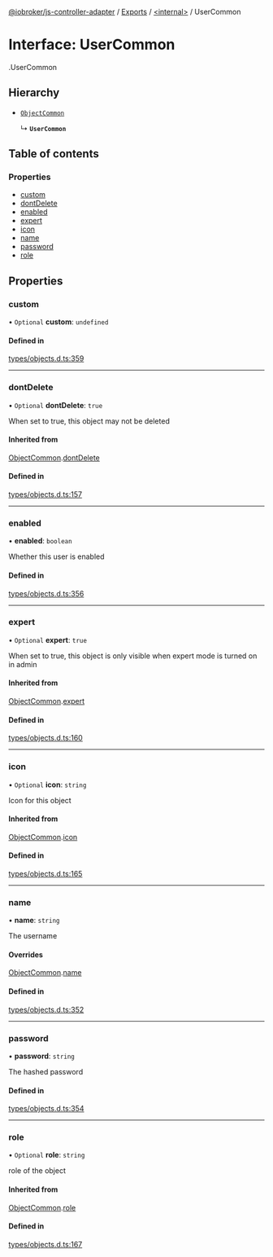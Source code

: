 [@iobroker/js-controller-adapter](../README.md) / [Exports](../modules.md) / [<internal\>](../modules/internal_.md) / UserCommon

# Interface: UserCommon

[<internal>](../modules/internal_.md).UserCommon

## Hierarchy

- [`ObjectCommon`](internal_.ObjectCommon.md)

  ↳ **`UserCommon`**

## Table of contents

### Properties

- [custom](internal_.UserCommon.md#custom)
- [dontDelete](internal_.UserCommon.md#dontdelete)
- [enabled](internal_.UserCommon.md#enabled)
- [expert](internal_.UserCommon.md#expert)
- [icon](internal_.UserCommon.md#icon)
- [name](internal_.UserCommon.md#name)
- [password](internal_.UserCommon.md#password)
- [role](internal_.UserCommon.md#role)

## Properties

### custom

• `Optional` **custom**: `undefined`

#### Defined in

[types/objects.d.ts:359](https://github.com/ioBroker/ioBroker.js-controller/blob/c7ef56a8/packages/types/objects.d.ts#L359)

___

### dontDelete

• `Optional` **dontDelete**: ``true``

When set to true, this object may not be deleted

#### Inherited from

[ObjectCommon](internal_.ObjectCommon.md).[dontDelete](internal_.ObjectCommon.md#dontdelete)

#### Defined in

[types/objects.d.ts:157](https://github.com/ioBroker/ioBroker.js-controller/blob/c7ef56a8/packages/types/objects.d.ts#L157)

___

### enabled

• **enabled**: `boolean`

Whether this user is enabled

#### Defined in

[types/objects.d.ts:356](https://github.com/ioBroker/ioBroker.js-controller/blob/c7ef56a8/packages/types/objects.d.ts#L356)

___

### expert

• `Optional` **expert**: ``true``

When set to true, this object is only visible when expert mode is turned on in admin

#### Inherited from

[ObjectCommon](internal_.ObjectCommon.md).[expert](internal_.ObjectCommon.md#expert)

#### Defined in

[types/objects.d.ts:160](https://github.com/ioBroker/ioBroker.js-controller/blob/c7ef56a8/packages/types/objects.d.ts#L160)

___

### icon

• `Optional` **icon**: `string`

Icon for this object

#### Inherited from

[ObjectCommon](internal_.ObjectCommon.md).[icon](internal_.ObjectCommon.md#icon)

#### Defined in

[types/objects.d.ts:165](https://github.com/ioBroker/ioBroker.js-controller/blob/c7ef56a8/packages/types/objects.d.ts#L165)

___

### name

• **name**: `string`

The username

#### Overrides

[ObjectCommon](internal_.ObjectCommon.md).[name](internal_.ObjectCommon.md#name)

#### Defined in

[types/objects.d.ts:352](https://github.com/ioBroker/ioBroker.js-controller/blob/c7ef56a8/packages/types/objects.d.ts#L352)

___

### password

• **password**: `string`

The hashed password

#### Defined in

[types/objects.d.ts:354](https://github.com/ioBroker/ioBroker.js-controller/blob/c7ef56a8/packages/types/objects.d.ts#L354)

___

### role

• `Optional` **role**: `string`

role of the object

#### Inherited from

[ObjectCommon](internal_.ObjectCommon.md).[role](internal_.ObjectCommon.md#role)

#### Defined in

[types/objects.d.ts:167](https://github.com/ioBroker/ioBroker.js-controller/blob/c7ef56a8/packages/types/objects.d.ts#L167)
